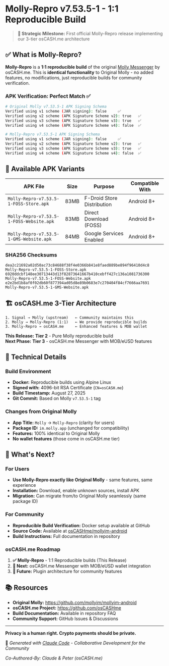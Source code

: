 # Molly-Repro v7.53.5-1 - 1:1 Reproducible Build

> **🎯 Strategic Milestone:** First official Molly-Repro release implementing our 3-tier osCASH.me architecture

## ✅ **What is Molly-Repro?**

**Molly-Repro** is a **1:1 reproducible build** of the original [Molly Messenger](https://github.com/mollyim/mollyim-android) by osCASH.me. This is **identical functionality** to Original Molly - no added features, no modifications, just reproducible builds for community verification.

### **APK Verification: Perfect Match ✅**
```bash
# Original Molly v7.53.5-1 APK Signing Schema
Verified using v1 scheme (JAR signing): false     ✅
Verified using v2 scheme (APK Signature Scheme v2): true   ✅  
Verified using v3 scheme (APK Signature Scheme v3): true   ✅
Verified using v4 scheme (APK Signature Scheme v4): false  ✅

# Molly-Repro v7.53.5-1 APK Signing Schema  
Verified using v1 scheme (JAR signing): false     ✅
Verified using v2 scheme (APK Signature Scheme v2): true   ✅
Verified using v3 scheme (APK Signature Scheme v3): true   ✅
Verified using v4 scheme (APK Signature Scheme v4): false  ✅
```

## 📱 **Available APK Variants**

| APK File | Size | Purpose | Compatible With |
|----------|------|---------|----------------|
| `Molly-Repro-v7.53.5-1-FOSS-Store.apk` | 83MB | F-Droid Store Distribution | Android 8+ |
| `Molly-Repro-v7.53.5-1-FOSS-Website.apk` | 83MB | Direct Download (FOSS) | Android 8+ |
| `Molly-Repro-v7.53.5-1-GMS-Website.apk` | 84MB | Google Services Enabled | Android 8+ |

### **SHA256 Checksums**
```
dea2c21692a02d50ac73c84688f38f4e0366b841e8faed889be894f96410d4c8  Molly-Repro-v7.53.5-1-FOSS-Store.apk
6920ddcbf148ee30713443d13f82873641667b410cebff427c136a1081736300  Molly-Repro-v7.53.5-1-FOSS-Website.apk
e2e2bd1b8af0f02db60f877394ad05d8e89b0683e7c270404f84cf7666aa7691  Molly-Repro-v7.53.5-1-GMS-Website.apk
```

## 🏗️ **osCASH.me 3-Tier Architecture**

```
1. Signal → Molly (upstream)   ← Community maintains this
2. Molly → Molly-Repro (1:1)   ← We provide reproducible builds  
3. Molly-Repro → osCASH.me     ← Enhanced features & MOB wallet
```

**This Release:** **Tier 2** - Pure Molly reproducible build  
**Next Phase:** **Tier 3** - osCASH.me Messenger with MOB/eUSD features

## 🔧 **Technical Details**

### **Build Environment**
- **Docker:** Reproducible builds using Alpine Linux
- **Signed with:** 4096-bit RSA Certificate (`CN=osCASH.me`)
- **Build Timestamp:** August 27, 2025
- **Git Commit:** Based on Molly `v7.53.5-1` tag

### **Changes from Original Molly**
- **App Title:** `Molly` → `Molly-Repro` (clarity for users)
- **Package ID:** `im.molly.app` (unchanged for compatibility)
- **Features:** 100% identical to Original Molly
- **No wallet features** (those come in osCASH.me tier)

## 🚀 **What's Next?**

### **For Users**
- **Use Molly-Repro exactly like Original Molly** - same features, same experience
- **Installation:** Download, enable unknown sources, install APK
- **Migration:** Can migrate from/to Original Molly seamlessly (same package ID)

### **For Community**  
- **Reproducible Build Verification:** Docker setup available at GitHub
- **Source Code:** Available at [osCASHme/mollyim-android](https://github.com/osCASHme/mollyim-android)
- **Build Instructions:** Full documentation in repository

### **osCASH.me Roadmap**
1. **✅ Molly-Repro** - 1:1 Reproducible builds (This Release)
2. **🔄 Next:** osCASH.me Messenger with MOB/eUSD wallet integration  
3. **🎯 Future:** Plugin architecture for community features

## 📚 **Resources**

- **Original Molly:** https://github.com/mollyim/mollyim-android
- **osCASH.me Project:** https://github.com/osCASHme
- **Build Documentation:** Available in repository FAQ
- **Community Support:** GitHub Issues & Discussions

---

**Privacy is a human right. Crypto payments should be private.**  

🤖 *Generated with [Claude Code](https://claude.ai/code) - Collaborative Development for the Community*

*Co-Authored-By: Claude & Peter (osCASH.me)*